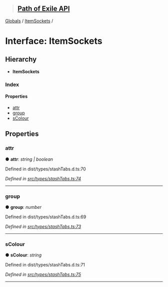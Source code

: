 > ## [Path of Exile API](../README.md)

[Globals](../globals.md) / [ItemSockets](itemsockets.md) /

# Interface: ItemSockets

## Hierarchy

* **ItemSockets**

### Index

#### Properties

* [attr](itemsockets.md#attr)
* [group](itemsockets.md#group)
* [sColour](itemsockets.md#scolour)

## Properties

###  attr

● **attr**: *string | boolean*

Defined in dist/types/stashTabs.d.ts:70

*Defined in [src/types/stashTabs.ts:74](https://github.com/stephenpoole/poe-api/blob/e4bfd33/src/types/stashTabs.ts#L74)*

___

###  group

● **group**: *number*

Defined in dist/types/stashTabs.d.ts:69

*Defined in [src/types/stashTabs.ts:73](https://github.com/stephenpoole/poe-api/blob/e4bfd33/src/types/stashTabs.ts#L73)*

___

###  sColour

● **sColour**: *string*

Defined in dist/types/stashTabs.d.ts:71

*Defined in [src/types/stashTabs.ts:75](https://github.com/stephenpoole/poe-api/blob/e4bfd33/src/types/stashTabs.ts#L75)*

___